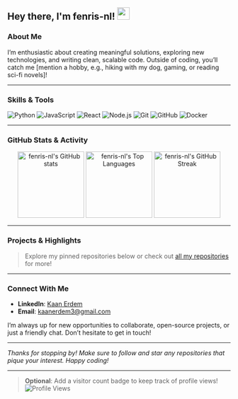## Hey there, I'm fenris-nl! <img src="https://media.giphy.com/media/hvRJCLFzcasrR4ia7z/giphy.gif" width="28">

### About Me

I’m enthusiastic about creating meaningful solutions, exploring new technologies, and writing clean, scalable code. Outside of coding, you’ll catch me [mention a hobby, e.g., hiking with my dog, gaming, or reading sci-fi novels]!

---

### Skills & Tools

<p>
  <!-- Programming Languages -->
  <img alt="Python" src="https://img.shields.io/badge/Python-3670A0?style=for-the-badge&logo=python&logoColor=ffdd54" />
  <img alt="JavaScript" src="https://img.shields.io/badge/JavaScript-F7DF1E?style=for-the-badge&logo=javascript&logoColor=black" />
  
  <!-- Frameworks / Libraries -->
  <img alt="React" src="https://img.shields.io/badge/React-61DAFB?style=for-the-badge&logo=react&logoColor=black" />
  <img alt="Node.js" src="https://img.shields.io/badge/Node.js-339933?style=for-the-badge&logo=node-dot-js&logoColor=white" />
  
  <!-- Tools / Platforms -->
  <img alt="Git" src="https://img.shields.io/badge/Git-F05032?style=for-the-badge&logo=git&logoColor=white" />
  <img alt="GitHub" src="https://img.shields.io/badge/GitHub-181717?style=for-the-badge&logo=github&logoColor=white" />
  <img alt="Docker" src="https://img.shields.io/badge/Docker-2496ED?style=for-the-badge&logo=docker&logoColor=white" />
</p>

---

### GitHub Stats & Activity

<div align="center">
  
  <!-- GitHub Stats -->
  <img height="150" src="https://github-readme-stats.vercel.app/api?username=fenris-nl&show_icons=true&theme=default" alt="fenris-nl's GitHub stats" />
  <img height="150" src="https://github-readme-stats.vercel.app/api/top-langs/?username=fenris-nl&layout=compact&theme=default" alt="fenris-nl's Top Languages" />
  
  <!-- Streak Stats -->
  <img height="150" src="https://github-readme-streak-stats.herokuapp.com/?user=fenris-nl&theme=default" alt="fenris-nl's GitHub Streak" />

</div>

---

### Projects & Highlights

> Explore my pinned repositories below or check out [all my repositories](https://github.com/fenris-nl?tab=repositories) for more!

---

### Connect With Me

- **LinkedIn**: [Kaan Erdem]([https://www.linkedin.com/in/your-profile](https://www.linkedin.com/in/kaan-erdem/))  
- **Email**: [kaanerdem3@gmail.com](mailto:kaanerdem3@gmail.com)  

I’m always up for new opportunities to collaborate, open-source projects, or just a friendly chat. Don’t hesitate to get in touch!

---

_Thanks for stopping by! Make sure to follow and star any repositories that pique your interest. Happy coding!_

---

> **Optional**: Add a visitor count badge to keep track of profile views!  
> ![Profile Views](https://komarev.com/ghpvc/?username=fenris-nl&color=blue)
